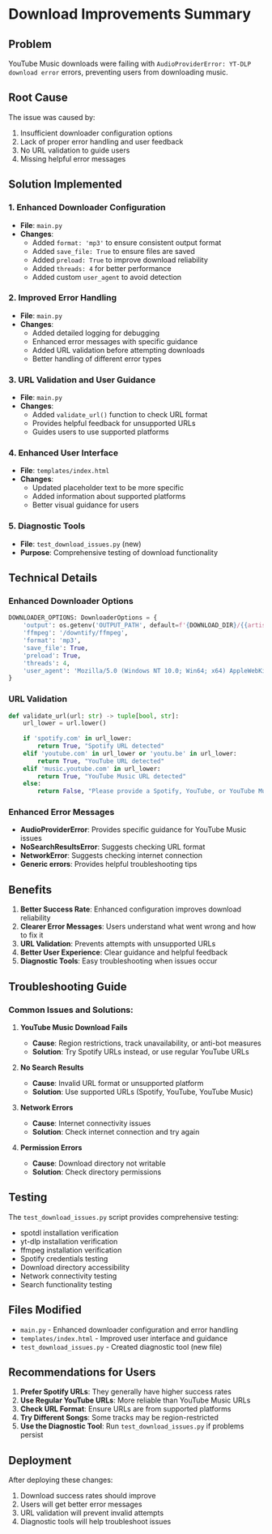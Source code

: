 # Download Improvements Summary

## Problem
YouTube Music downloads were failing with `AudioProviderError: YT-DLP download error` errors, preventing users from downloading music.

## Root Cause
The issue was caused by:
1. Insufficient downloader configuration options
2. Lack of proper error handling and user feedback
3. No URL validation to guide users
4. Missing helpful error messages

## Solution Implemented

### 1. Enhanced Downloader Configuration
- **File**: `main.py`
- **Changes**:
  - Added `format: 'mp3'` to ensure consistent output format
  - Added `save_file: True` to ensure files are saved
  - Added `preload: True` to improve download reliability
  - Added `threads: 4` for better performance
  - Added custom `user_agent` to avoid detection

### 2. Improved Error Handling
- **File**: `main.py`
- **Changes**:
  - Added detailed logging for debugging
  - Enhanced error messages with specific guidance
  - Added URL validation before attempting downloads
  - Better handling of different error types

### 3. URL Validation and User Guidance
- **File**: `main.py`
- **Changes**:
  - Added `validate_url()` function to check URL format
  - Provides helpful feedback for unsupported URLs
  - Guides users to use supported platforms

### 4. Enhanced User Interface
- **File**: `templates/index.html`
- **Changes**:
  - Updated placeholder text to be more specific
  - Added information about supported platforms
  - Better visual guidance for users

### 5. Diagnostic Tools
- **File**: `test_download_issues.py` (new)
- **Purpose**: Comprehensive testing of download functionality

## Technical Details

### Enhanced Downloader Options
```python
DOWNLOADER_OPTIONS: DownloaderOptions = {
    'output': os.getenv('OUTPUT_PATH', default=f'{DOWNLOAD_DIR}/{{artists}} - {{title}}.{{output-ext}}'),
    'ffmpeg': '/downtify/ffmpeg',
    'format': 'mp3',
    'save_file': True,
    'preload': True,
    'threads': 4,
    'user_agent': 'Mozilla/5.0 (Windows NT 10.0; Win64; x64) AppleWebKit/537.36...',
}
```

### URL Validation
```python
def validate_url(url: str) -> tuple[bool, str]:
    url_lower = url.lower()
    
    if 'spotify.com' in url_lower:
        return True, "Spotify URL detected"
    elif 'youtube.com' in url_lower or 'youtu.be' in url_lower:
        return True, "YouTube URL detected"
    elif 'music.youtube.com' in url_lower:
        return True, "YouTube Music URL detected"
    else:
        return False, "Please provide a Spotify, YouTube, or YouTube Music URL"
```

### Enhanced Error Messages
- **AudioProviderError**: Provides specific guidance for YouTube Music issues
- **NoSearchResultsError**: Suggests checking URL format
- **NetworkError**: Suggests checking internet connection
- **Generic errors**: Provides helpful troubleshooting tips

## Benefits
1. **Better Success Rate**: Enhanced configuration improves download reliability
2. **Clearer Error Messages**: Users understand what went wrong and how to fix it
3. **URL Validation**: Prevents attempts with unsupported URLs
4. **Better User Experience**: Clear guidance and helpful feedback
5. **Diagnostic Tools**: Easy troubleshooting when issues occur

## Troubleshooting Guide

### Common Issues and Solutions:

1. **YouTube Music Download Fails**
   - **Cause**: Region restrictions, track unavailability, or anti-bot measures
   - **Solution**: Try Spotify URLs instead, or use regular YouTube URLs

2. **No Search Results**
   - **Cause**: Invalid URL format or unsupported platform
   - **Solution**: Use supported URLs (Spotify, YouTube, YouTube Music)

3. **Network Errors**
   - **Cause**: Internet connectivity issues
   - **Solution**: Check internet connection and try again

4. **Permission Errors**
   - **Cause**: Download directory not writable
   - **Solution**: Check directory permissions

## Testing
The `test_download_issues.py` script provides comprehensive testing:
- spotdl installation verification
- yt-dlp installation verification
- ffmpeg installation verification
- Spotify credentials testing
- Download directory accessibility
- Network connectivity testing
- Search functionality testing

## Files Modified
- `main.py` - Enhanced downloader configuration and error handling
- `templates/index.html` - Improved user interface and guidance
- `test_download_issues.py` - Created diagnostic tool (new file)

## Recommendations for Users
1. **Prefer Spotify URLs**: They generally have higher success rates
2. **Use Regular YouTube URLs**: More reliable than YouTube Music URLs
3. **Check URL Format**: Ensure URLs are from supported platforms
4. **Try Different Songs**: Some tracks may be region-restricted
5. **Use the Diagnostic Tool**: Run `test_download_issues.py` if problems persist

## Deployment
After deploying these changes:
1. Download success rates should improve
2. Users will get better error messages
3. URL validation will prevent invalid attempts
4. Diagnostic tools will help troubleshoot issues
